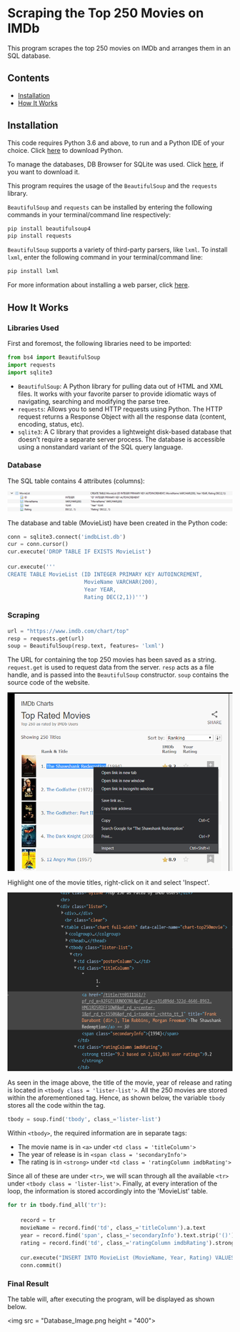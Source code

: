 # Scraping the Top 250 Movies on IMDb

This program scrapes the top 250 movies on IMDb and arranges them in an SQL database.

## Contents
* [Installation](#installation)
* [How It Works](#how-it-works)

## Installation

This code requires Python 3.6 and above, to run and a Python IDE of your choice. Click [here](https://www.python.org/downloads/) to download Python.

To manage the databases, DB Browser for SQLite was used. Click [here](https://sqlitebrowser.org/dl/), if you want to download it.

This program requires the usage of the ```BeautifulSoup``` and the ```requests``` library.

```BeautifulSoup``` and ```requests``` can be installed by entering the following commands in your terminal/command line respectively:

```bash
pip install beautifulsoup4
pip install requests
```
```BeautifulSoup``` supports a variety of third-party parsers, like ```lxml```. To install ```lxml```, enter the following command in your terminal/command line:

```bash
pip install lxml
```

For more information about installing a web parser, click [here](https://www.crummy.com/software/BeautifulSoup/bs4/doc/#installing-a-parser).


## How It Works

### Libraries Used

First and foremost, the following libraries need to be imported:

```python
from bs4 import BeautifulSoup
import requests
import sqlite3
```

* ```BeautifulSoup```: A Python library for pulling data out of HTML and XML files. It works with your favorite parser to provide idiomatic ways of navigating, searching and modifying the parse tree.
* ```requests```: Allows you to send HTTP requests using Python. The HTTP request returns a Response Object with all the response data (content, encoding, status, etc).
* ```sqlite3```: A C library that provides a lightweight disk-based database that doesn’t require a separate server process. The database is accessible using a nonstandard variant of the SQL query language.

### Database

The SQL table contains 4 attributes (columns):

![Table Schema](./Table_Schema.png)

The database and table (MovieList) have been created in the Python code:

```python
conn = sqlite3.connect('imdbList.db')
cur = conn.cursor()
cur.execute('DROP TABLE IF EXISTS MovieList')

cur.execute('''
CREATE TABLE MovieList (ID INTEGER PRIMARY KEY AUTOINCREMENT,
                        MovieName VARCHAR(200),
                        Year YEAR,
                        Rating DEC(2,1))''')
```

### Scraping

```python
url = "https://www.imdb.com/chart/top"
resp = requests.get(url)
soup = BeautifulSoup(resp.text, features= 'lxml')
```
The URL for containing the top 250 movies has been saved as a string. ```request.get``` is used to request data from the server. ```resp``` acts as a file handle, and is passed into the ```BeautifulSoup``` constructor. ```soup``` contains the source code of the website.

<img src = "IMDb_Inspect.png" height = "400">

Highlight one of the movie titles, right-click on it and select 'Inspect'.

<img src = "IMDb_HTML_code.png" height = "400">

As seen in the image above, the title of the movie, year of release and rating is located in ```<tbody class = 'lister-list'>```. All the 250 movies are stored within the aforementioned tag. Hence, as shown below, the variable ```tbody``` stores all the code within the tag.

```python
tbody = soup.find('tbody', class_='lister-list')
```
Within ```<tbody>```, the required information are in separate tags:

* The movie name is in ```<a>``` under ```<td class = 'titleColumn'>```
* The year of release is in ```<span class = 'secondaryInfo'>```
* The rating is in ```<strong>``` under ```<td class = 'ratingColumn imdbRating'>```

Since all of these are under ```<tr>```, we will scan through all the available ```<tr>``` under ```<tbody class = 'lister-list'>```.
Finally, at every interation of the loop, the information is stored accordingly into the 'MovieList' table.

```python
for tr in tbody.find_all('tr'):

    record = tr
    movieName = record.find('td', class_='titleColumn').a.text
    year = record.find('span', class_='secondaryInfo').text.strip('()')
    rating = record.find('td', class_='ratingColumn imdbRating').strong.text

    cur.execute("INSERT INTO MovieList (MovieName, Year, Rating) VALUES (?, ?, ?)", (movieName, year, rating))
    conn.commit()
```

### Final Result

The table will, after executing the program, will be displayed as shown below.

<img src = "Database_Image.png height = "400">
